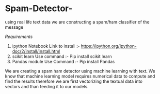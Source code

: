 # Spam-Detector-
using real life text data we are constructing a spam/ham classifier of the message

*Requirements*
1. ipython Notebook Link to install :- https://ipython.org/ipython-doc/2/install/install.html
2. scikit learn Use command :- Pip install scikit learn
3. Pandas module Use Command :- Pip install Pandas

We are creating a spam ham detector using machine learning with text.
We know that machine learning model requires numerical data to compute and find the results therefore we are first vectorizing the
textual data into vectors and than feeding it to our models.
